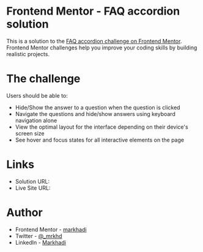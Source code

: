 # Frontend Mentor - FAQ accordion solution

This is a solution to the [FAQ accordion challenge on Frontend Mentor](https://www.frontendmentor.io/challenges/faq-accordion-wyfFdeBwBz). Frontend Mentor challenges help you improve your coding skills by building realistic projects.

# The challenge

Users should be able to:

- Hide/Show the answer to a question when the question is clicked
- Navigate the questions and hide/show answers using keyboard navigation alone
- View the optimal layout for the interface depending on their device's screen size
- See hover and focus states for all interactive elements on the page

# Links

- Solution URL:
- Live Site URL:

# Author

- Frontend Mentor - [markhadi](https://www.frontendmentor.io/profile/markhadi)
- Twitter - [@\_mrkhd](https://www.twitter.com/_mrkhd)
- LinkedIn - [Markhadi](https://www.linkedin.com/in/markhadi-56386a219/)
